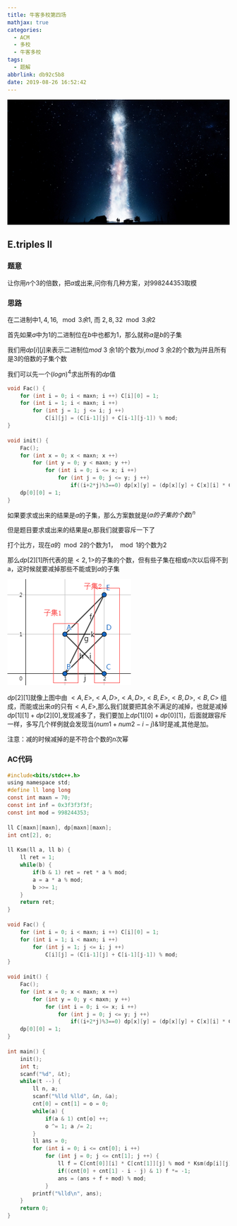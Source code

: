 ```yaml
---
title: 牛客多校第四场
mathjax: true
categories:
  - ACM
  - 多校
  - 牛客多校
tags:
  - 题解
abbrlink: db92c5b8
date: 2019-08-26 16:52:42
---
```


![header](牛客多校第四场/header.jpg)

<!-- less -->

## E.triples ll

### 题意

让你用$n$个3的倍数，把$a$或出来,问你有几种方案，对998244353取模

### 思路

在二进制中$1,4,16,\mod 3余1$, 而 $2,8,32 \mod 3余2$ 

首先如果$a$中为$1$的二进制位在$b$中也都为$1$，那么就称$a$是$b$的子集

我们用$dp[i][j]$来表示二进制位$mod$ $3$ 余$1$的个数为$i$,$mod$ $3$ 余$2$的个数为$j$并且所有是3的倍数的子集个数

我们可以先一个$(logn)^4$求出所有的$dp$值

```c
void Fac() {
    for (int i = 0; i < maxn; i ++) C[i][0] = 1;
    for (int i = 1; i < maxn; i ++) 
        for (int j = 1; j <= i; j ++) 
            C[i][j] = (C[i-1][j] + C[i-1][j-1]) % mod;
}

void init() {
    Fac();
    for (int x = 0; x < maxn; x ++) 
        for (int y = 0; y < maxn; y ++) 
            for (int i = 0; i <= x; i ++)
                for (int j = 0; j <= y; j ++) 
                    if((i+2*j)%3==0) dp[x][y] = (dp[x][y] + C[x][i] * C[y][j] % mod) % mod;
    dp[0][0] = 1;
}
```



如果要求或出来的结果是$a$的子集，那么方案数就是$(a的子集的个数)^n$

但是题目要求或出来的结果是$a$,那我们就要容斥一下了

打个比方，现在$a$的$\mod2$的个数为$1$，$\mod1$的个数为$2$

那么$dp[2][1]$所代表的是$<2,1>$的子集的个数，但有些子集在相或$n$次以后得不到a，这时候就要减掉那些不能或到$a$的子集 

![img1](牛客多校第四场/img1.png)

$dp[2][1]$就像上图中由 $<A,E>,<A,D>,<A,D>,<B,E>,<B,D>,<B,C>$ 组成，而能或出来$a$的只有$<A,E>$,那么我们就要把其余不满足的减掉，也就是减掉$dp[1][1]+dp[2][0]$,发现减多了，我们要加上$dp[1][0]+dp[0][1]$，后面就跟容斥一样，多写几个样例就会发现当$(num1+num2-i-j)\&1$时是减,其他是加。

注意：减的时候减掉的是不符合个数的$n$次幂

### AC代码

```c
#include<bits/stdc++.h>
using namespace std;
#define ll long long
const int maxn = 70;
const int inf = 0x3f3f3f3f;
const int mod = 998244353;

ll C[maxn][maxn], dp[maxn][maxn];
int cnt[2], o;

ll Ksm(ll a, ll b) {
    ll ret = 1;
    while(b) {
        if(b & 1) ret = ret * a % mod;
        a = a * a % mod;
        b >>= 1;
    }
    return ret;
}

void Fac() {
    for (int i = 0; i < maxn; i ++) C[i][0] = 1;
    for (int i = 1; i < maxn; i ++) 
        for (int j = 1; j <= i; j ++) 
            C[i][j] = (C[i-1][j] + C[i-1][j-1]) % mod;
}

void init() {
    Fac();
    for (int x = 0; x < maxn; x ++) 
        for (int y = 0; y < maxn; y ++) 
            for (int i = 0; i <= x; i ++)
                for (int j = 0; j <= y; j ++) 
                    if((i+2*j)%3==0) dp[x][y] = (dp[x][y] + C[x][i] * C[y][j] % mod) % mod;
    dp[0][0] = 1;
}

int main() {
    init();
    int t;
    scanf("%d", &t);
    while(t --) {
        ll n, a;
        scanf("%lld %lld", &n, &a);
        cnt[0] = cnt[1] = o = 0;
        while(a) {
            if(a & 1) cnt[o] ++;
            o ^= 1; a /= 2;
        }
        ll ans = 0;
        for (int i = 0; i <= cnt[0]; i ++) 
            for (int j = 0; j <= cnt[1]; j ++) {
                ll f = C[cnt[0]][i] * C[cnt[1]][j] % mod * Ksm(dp[i][j], n) % mod;
                if((cnt[0] + cnt[1] - i - j) & 1) f *= -1;
                ans = (ans + f + mod) % mod; 
            }        
        printf("%lld\n", ans);
    }
    return 0;
}
```

